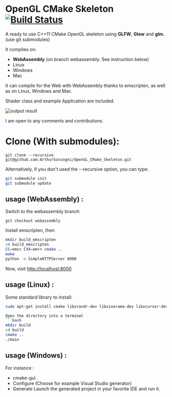 OpenGL CMake Skeleton [![Build Status](https://travis-ci.org/ArthurSonzogni/OpenGL_CMake_Skeleton.svg?branch=master)](https://travis-ci.org/ArthurSonzogni/OpenGL_CMake_Skeleton)
=======================


A ready to use C++11 CMake OpenGL skeleton using **GLFW**, **Glew** and **glm**. (use git submodules)

It compiles on:
 * **WebAssembly**  (on branch webassembly. See instruction below)
 * Linux
 * Windows
 * Mac

It can compile for the Web with WebAssembly thanks to emscripten, as well as on
Linux, Windows and Mac.

Shader class and example Application are included.

![output result](output.gif)

I am open to any comments and contributions.

Clone (With submodules):
========================

```
git clone --recursive git@github.com:ArthurSonzogni/OpenGL_CMake_Skeleton.git
```

Alternatively, if you don't used the --recursive option, you can type:
```bash
git submodule init
git submodule update
```

usage (WebAssembly) : 
---------------------
Switch to the webassembly branch
```
git checkout webassembly
```

Install emscripten, then
```bash
mkdir build_emscripten
cd build_emscripten
CC=emcc CXX=em++ cmake ..
make
python -m SimpleHTTPServer 8000
```

Now, visit [http://localhost:8000](http://localhost:8000)

usage (Linux) : 
---------------
Some standard library to install:
```bash
sudo apt-get install cmake libxrandr-dev libxinerama-dev libxcursor-dev libxi-dev

Open the directory into a terminal
```bash
mkdir build
cd build
cmake ..
./main
```

usage (Windows) :
-----------------
For instance :
* cmake-gui .
* Configure (Choose for example Visual Studio generator)
* Generate
Launch the generated project in your favorite IDE and run it.
